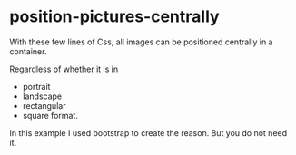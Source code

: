# position-pictures-centrally

[logo]: http://was-one.de/wp-content/themes/was/images/was_logo.png "position-pictures-centrally"

With these few lines of Css,
all images can be positioned centrally in a container.

Regardless of whether it is in
* portrait
* landscape
* rectangular
* square
format.


In this example I used bootstrap to create the reason.
But you do not need it.
